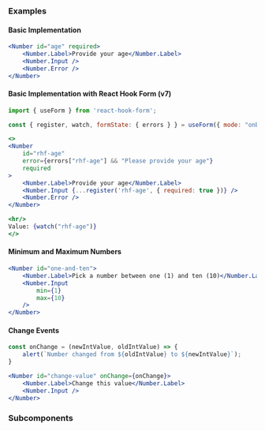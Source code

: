 ### Examples

#### Basic Implementation
```jsx
<Number id="age" required>
    <Number.Label>Provide your age</Number.Label>
    <Number.Input />
    <Number.Error />
</Number>
```

#### Basic Implementation with React Hook Form (v7)
```jsx
import { useForm } from 'react-hook-form';

const { register, watch, formState: { errors } } = useForm({ mode: "onBlur" });

<>
<Number 
    id="rhf-age" 
    error={errors["rhf-age"] && "Please provide your age"}
    required
>
    <Number.Label>Provide your age</Number.Label>
    <Number.Input {...register('rhf-age', { required: true })} />
    <Number.Error />
</Number>

<hr/>
Value: {watch("rhf-age")}
</>
```

#### Minimum and Maximum Numbers
```jsx
<Number id="one-and-ten">
    <Number.Label>Pick a number between one (1) and ten (10)</Number.Label>
    <Number.Input 
        min={1}
        max={10}
    />
</Number>
```

#### Change Events

```jsx
const onChange = (newIntValue, oldIntValue) => {
    alert(`Number changed from ${oldIntValue} to ${newIntValue}`);
}

<Number id="change-value" onChange={onChange}>
    <Number.Label>Change this value</Number.Label>
    <Number.Input />
</Number>
```

### Subcomponents
